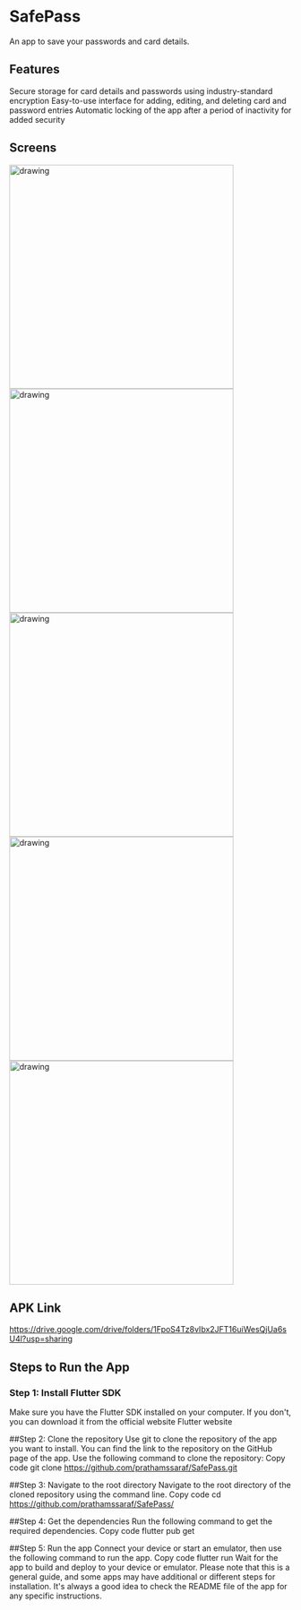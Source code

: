 # SafePass

An app to save your passwords and card details.

## Features
Secure storage for card details and passwords using industry-standard encryption
Easy-to-use interface for adding, editing, and deleting card and password entries
Automatic locking of the app after a period of inactivity for added security


## Screens
<p float="left">
<img src="https://user-images.githubusercontent.com/86064024/150908706-57012cd2-67b9-4b73-852e-4e5390be501d.jpg" alt="drawing" height="400"/>
<img src="https://user-images.githubusercontent.com/86064024/150908693-e7c2b8d5-b6f9-46a8-ba1f-42b2882d8535.jpg" alt="drawing" height="400"/>
<img src="https://user-images.githubusercontent.com/86064024/150908677-1e9c0208-e5bd-43bb-b06b-16e47e4652a1.jpg" alt="drawing" height="400"/>
<img src="https://user-images.githubusercontent.com/86064024/150908699-30852085-e33b-4e4c-ae67-725b72924944.jpg" alt="drawing" height="400"/>
<img src="https://user-images.githubusercontent.com/86064024/150911283-ac5b83b7-3781-492d-a07c-d6cc8babe583.jpg" alt="drawing" height="400"/>
</p>


## APK Link
https://drive.google.com/drive/folders/1FpoS4Tz8vIbx2JFT16uiWesQjUa6sU4l?usp=sharing


## Steps to Run the App

### Step 1: Install Flutter SDK
Make sure you have the Flutter SDK installed on your computer. If you don't, you can download it from the official website Flutter website

##Step 2: Clone the repository
Use git to clone the repository of the app you want to install. You can find the link to the repository on the GitHub page of the app. Use the following command to clone the repository:
Copy code
git clone https://github.com/prathamssaraf/SafePass.git

##Step 3: Navigate to the root directory
Navigate to the root directory of the cloned repository using the command line.
Copy code
cd https://github.com/prathamssaraf/SafePass/

##Step 4: Get the dependencies
Run the following command to get the required dependencies.
Copy code
flutter pub get

##Step 5: Run the app
Connect your device or start an emulator, then use the following command to run the app.
Copy code
flutter run
Wait for the app to build and deploy to your device or emulator.
Please note that this is a general guide, and some apps may have additional or different steps for installation. It's always a good idea to check the README file of the app for any specific instructions.
